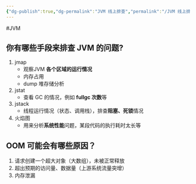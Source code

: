 ```yaml
---
{"dg-publish":true,"dg-permalink":"JVM 线上排查","permalink":"/JVM 线上排查/"}
---
```



#JVM 

## 你有哪些手段来排查  JVM 的问题?

1. jmap
	- 观察JVM **各个区域的运行情况**
	- 内存占用
	- dump 堆存储分析
2. jstat
	- 查看 GC 的情况，例如 **fullgc 次数**等
3. jstack
	- 线程运行情况（状态、调用栈），排查**阻塞、死锁**情况
4. 火焰图
	- 用来分析**系统性能**问题，某段代码的执行耗时太长等

## OOM 可能会有哪些原因？

1. 请求创建一个超大对象（大数组），未被正常释放
2. 超出预期的访问量、数据量（上游系统流量突增）
3. 内存泄漏